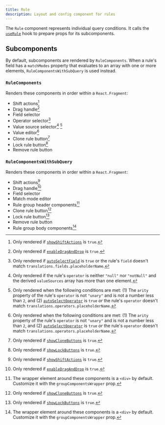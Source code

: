 ```yaml
---
title: Rule
description: Layout and config component for rules
---
```


The `Rule` component represents individual query conditions. It calls the [`useRule`](../utils/hooks#userule) hook to prepare props for its subcomponents.

## Subcomponents

By default, subcomponents are rendered by `RuleComponents`. When a rule's field has a `matchModes` property that evaluates to an array with one or more elements, `RuleComponentsWithSubQuery` is used instead.

### `RuleComponents`

Renders these components in order within a `React.Fragment`:

- Shift actions[^1]
- Drag handle[^2]
- Field selector
- Operator selector[^3]
- Value source selector[^4] [^5]
- Value editor[^5]
- Clone rule button[^6]
- Lock rule button[^7]
- Remove rule button

### `RuleComponentsWithSubQuery`

Renders these components in order within a `React.Fragment`:

- Shift actions[^1]
- Drag handle[^2]
- Field selector
- Match mode editor
- Rule group header components[^8]
- Clone rule button[^6]
- Lock rule button[^7]
- Remove rule button
- Rule group body components[^8]

[^1]: Only rendered if [`showShiftActions`](./querybuilder#showshiftactions) is `true`.

[^2]: Only rendered if [`enableDragAndDrop`](./querybuilder#enabledraganddrop) is `true`.

[^3]: Only rendered if [`autoSelectField`](./querybuilder#autoselectfield) is `true` or the rule's `field` doesn't match `translations.fields.placeholderName`.

[^4]: Only rendered if the rule's `operator` is neither `"null"` nor `"notNull"` and the derived `valueSources` array has more than one element.

[^5]: Only rendered when the following conditions are met: (1) The `arity` property of the rule's `operator` is not `"unary"` and is not a number less than `2`, and (2) [`autoSelectOperator`](./querybuilder#autoselectoperator) is `true` _or_ the rule's `operator` doesn't match `translations.operators.placeholderName`.

[^6]: Only rendered if [`showCloneButtons`](./querybuilder#showclonebuttons) is `true`.

[^7]: Only rendered if [`showLockButtons`](./querybuilder#showlockbuttons) is `true`.

[^8]: The wrapper element around these components is a `<div>` by default. Customize it with the `groupComponentsWrapper` prop.

